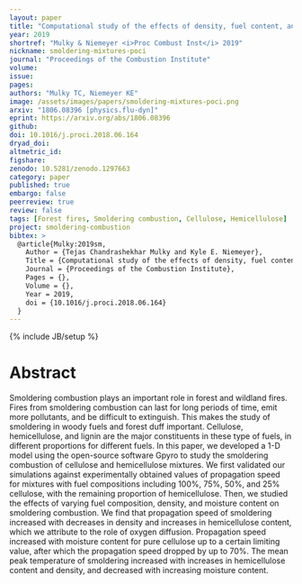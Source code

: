 ```yaml
---
layout: paper
title: "Computational study of the effects of density, fuel content, and moisture content on smoldering propagation of cellulose and hemicellulose mixtures"
year: 2019
shortref: "Mulky & Niemeyer <i>Proc Combust Inst</i> 2019"
nickname: smoldering-mixtures-poci
journal: "Proceedings of the Combustion Institute"
volume:
issue:
pages:
authors: "Mulky TC, Niemeyer KE"
image: /assets/images/papers/smoldering-mixtures-poci.png
arxiv: "1806.08396 [physics.flu-dyn]"
eprint: https://arxiv.org/abs/1806.08396
github:
doi: 10.1016/j.proci.2018.06.164
dryad_doi:
altmetric_id:
figshare:
zenodo: 10.5281/zenodo.1297663
category: paper
published: true
embargo: false
peerreview: true
review: false
tags: [Forest fires, Smoldering combustion, Cellulose, Hemicellulose]
project: smoldering-combustion
bibtex: >
  @article{Mulky:2019sm,
    Author = {Tejas Chandrashekhar Mulky and Kyle E. Niemeyer},
    Title = {Computational study of the effects of density, fuel content, and moisture content on smoldering propagation of cellulose and hemicellulose mixtures},
    Journal = {Proceedings of the Combustion Institute},
    Pages = {},
    Volume = {},
    Year = 2019,
    doi = {10.1016/j.proci.2018.06.164}
  }
---
```

{% include JB/setup %}

# Abstract

Smoldering combustion plays an important role in forest and wildland fires. Fires from smoldering combustion can last for long periods of time, emit more pollutants, and be difficult to extinguish. This makes the study of smoldering in woody fuels and forest duff important. Cellulose, hemicellulose, and lignin are the major constituents in these type of fuels, in different proportions for different fuels. In this paper, we developed a 1-D model using the open-source software Gpyro to study the smoldering combustion of cellulose and hemicellulose mixtures. We first validated our simulations against experimentally obtained values of propagation speed for mixtures with fuel compositions including 100%, 75%, 50%, and 25% cellulose, with the remaining proportion of hemicellulose. Then, we studied the effects of varying fuel composition, density, and moisture content on smoldering combustion. We find that propagation speed of smoldering increased with decreases in density and increases in hemicellulose content, which we attribute to the role of oxygen diffusion. Propagation speed increased with moisture content for pure cellulose up to a certain limiting value, after which the propagation speed dropped by up to 70%. The mean peak temperature of smoldering increased with increases in hemicellulose content and density, and decreased with increasing moisture content.
